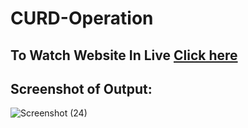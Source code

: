 # CURD-Operation
## To Watch Website In Live [Click here](https://suggusandeep29.github.io/CURD-Operation/)
## Screenshot of Output:
![Screenshot (24)](https://user-images.githubusercontent.com/68318127/128131963-a4c3e5c6-52e6-4aba-906c-0a719b0e1632.png)
